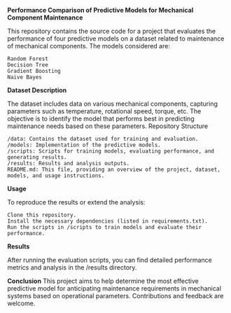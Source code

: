 **Performance Comparison of Predictive Models for Mechanical Component Maintenance**

This repository contains the source code for a project that evaluates the performance of four predictive models on a dataset related to maintenance of mechanical components. The models considered are:

    Random Forest
    Decision Tree
    Gradient Boosting
    Naive Bayes

**Dataset Description**

The dataset includes data on various mechanical components, capturing parameters such as temperature, rotational speed, torque, etc. The objective is to identify the model that performs best in predicting maintenance needs based on these parameters.
Repository Structure

    /data: Contains the dataset used for training and evaluation.
    /models: Implementation of the predictive models.
    /scripts: Scripts for training models, evaluating performance, and generating results.
    /results: Results and analysis outputs.
    README.md: This file, providing an overview of the project, dataset, models, and usage instructions.

**Usage**

To reproduce the results or extend the analysis:

    Clone this repository.
    Install the necessary dependencies (listed in requirements.txt).
    Run the scripts in /scripts to train models and evaluate their performance.

**Results**

After running the evaluation scripts, you can find detailed performance metrics and analysis in the /results directory.

**Conclusion**
This project aims to help determine the most effective predictive model for anticipating maintenance requirements in mechanical systems based on operational parameters. Contributions and feedback are welcome.
